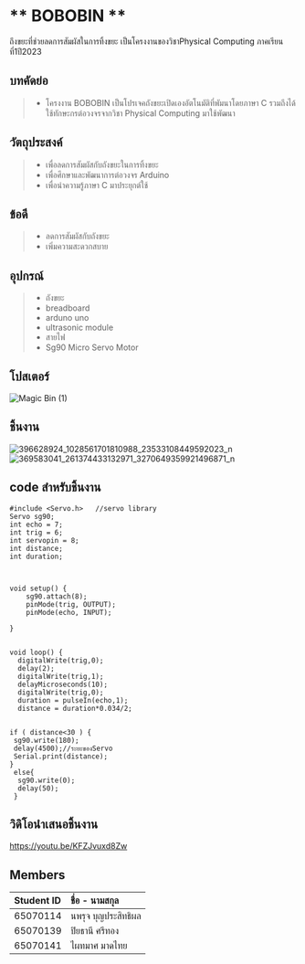 # ** **BOBOBIN** **
ถึงขยะที่ช่วยลดการสัมผัสในการทิ้งขยะ เป็นโครงงานของวิชาPhysical Computing ภาคเรียนที่1ปี2023

## บทคัดย่อ
> * โครงงาน BOBOBIN เป็นโปรเจคถังขยะเปิดเองอัตโนมัติที่พัมนาโดยภาษา C รวมถึงได้ใช้ทักษะกรต่อวงจรจากวิชา Physical Computing มาใช้พัฒนา
## วัตถุประสงค์
> * เพื่อลดการสัมผัสกับถังขยะในการทิ้งขยะ
> * เพื่อศึกษาและพัฒนาการต่อวงจร Arduino
> * เพื่อนำความรู้ภาษา C มาประยุกต์ใช้
## ข้อดี
> * ลดการสัมผัสกับถังขยะ
> * เพิ่มความสะดวกสบาย

## อุปกรณ์
> * ถังขยะ
> * breadboard
> * arduno uno
> * ultrasonic module
> * สายไฟ
> * Sg90 Micro Servo Motor
## โปสเตอร์
![Magic Bin (1)](https://github.com/Bobby715623/ProjectPhyCom/assets/118421368/3eae151c-c883-41e2-9a98-1da7d5a639bc)


## ชิ้นงาน
![396628924_1028561701810988_23533108449592023_n](https://github.com/Bobby715623/ProjectPhyCom/assets/118421368/51b3480b-af2a-459c-8bcd-f6a2e330836b)
![369583041_261374433132971_3270649359921496871_n](https://github.com/Bobby715623/ProjectPhyCom/assets/118421368/a93f7a47-a5fe-42cd-b357-111fd539471c)

## code สำหรับชิ้นงาน
```
#include <Servo.h>   //servo library
Servo sg90;  
int echo = 7;   
int trig = 6;    
int servopin = 8;
int distance;
int duration;



void setup() {       
    sg90.attach(8);
    pinMode(trig, OUTPUT);  
    pinMode(echo, INPUT);  
  
} 


void loop() {
  digitalWrite(trig,0);
  delay(2);
  digitalWrite(trig,1);
  delayMicroseconds(10);
  digitalWrite(trig,0); 
  duration = pulseIn(echo,1);
  distance = duration*0.034/2;

  
if ( distance<30 ) {   
 sg90.write(180);    
 delay(4500);//ระยะของServo
 Serial.print(distance);
}
 else{
  sg90.write(0);
  delay(50);
 }
```

## วิดิโอนำเสนอชิ้นงาน
https://youtu.be/KFZJvuxd8Zw

## Members
| Student ID | ชื่อ - นามสกุล |
| :--------  | :-------- |
|   65070114 |   นพรุจ บุญประสิทธิผล |
|   65070139 |   ปิยธานี ศรีทอง   |
|   65070141 |   ไผทมาศ มาดไทย  |]


